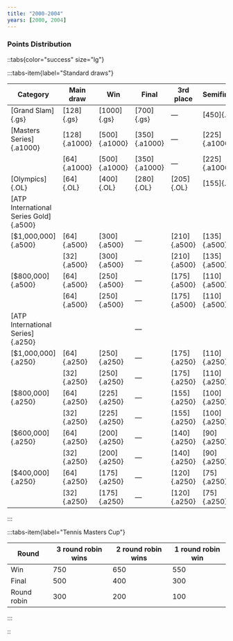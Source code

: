 ```yaml
---
title: "2000-2004"
years: [2000, 2004]
---
```


### Points Distribution

::tabs{color="success" size="lg"}

:::tabs-item{label="Standard draws"}

| Category                               | Main draw     | Win           | Final         | 3rd place    | Semifinals    | Quarterfinals | Round of 16  | Round of 32  | Round of 64  | Round of 128 |
| -------------------------------------- | ------------- | ------------- | ------------- | ------------ | ------------- | ------------- | ------------ | ------------ | ------------ | ------------ |
| [Grand Slam]{.gs}                      | [128]{.gs}    | [1000]{.gs}   | [700]{.gs}    | —            | [450]{.gs}    | [250]{.gs}    | [150]{.gs}   | [75]{.gs}    | [35]{.gs}    | [5]{.gs}     |
| [Masters Series]{.a1000}               | [128]{.a1000} | [500]{.a1000} | [350]{.a1000} | —            | [225]{.a1000} | [125]{.a1000} | [75]{.a1000} | [35]{.a1000} | [15]{.a1000} | [5]{.a1000}  |
|                                        | [64]{.a1000}  | [500]{.a1000} | [350]{.a1000} | —            | [225]{.a1000} | [125]{.a1000} | [75]{.a1000} | [35]{.a1000} | [5]{.a1000}  | —            |
| [Olympics]{.OL}                        | [64]{.OL}     | [400]{.OL}    | [280]{.OL}    | [205]{.OL}   | [155]{.OL}    | [100]{.OL}    | [50]{.OL}    | [25]{.OL}    | [5]{.OL}     | —            |
| [ATP International Series Gold]{.a500} |               |               |               |              |               |               |              |              |              |              |
| [$1,000,000]{.a500}                    | [64]{.a500}   | [300]{.a500}  | —             | [210]{.a500} | [135]{.a500}  | [75]{.a500}   | [25]{.a500}  | [15]{.a500}  | [5]{.a500}   | —            |
|                                        | [32]{.a500}   | [300]{.a500}  | —             | [210]{.a500} | [135]{.a500}  | [75]{.a500}   | [25]{.a500}  | [5]{.a500}   | —            | —            |
| [$800,000]{.a500}                      | [64]{.a500}   | [250]{.a500}  | —             | [175]{.a500} | [110]{.a500}  | [60]{.a500}   | [25]{.a500}  | [15]{.a500}  | [5]{.a500}   | —            |
|                                        | [64]{.a500}   | [250]{.a500}  | —             | [175]{.a500} | [110]{.a500}  | [60]{.a500}   | [25]{.a500}  | [5]{.a500}   | —            | —            |
| [ATP International Series]{.a250}      |               |               | —             |              |               |               |              |              |              |              |
| [$1,000,000]{.a250}                    | [64]{.a250}   | [250]{.a250}  | —             | [175]{.a250} | [110]{.a250}  | [60]{.a250}   | [25]{.a250}  | [15]{.a250}  | [5]{.a250}   | —            |
|                                        | [32]{.a250}   | [250]{.a250}  | —             | [175]{.a250} | [110]{.a250}  | [60]{.a250}   | [25]{.a250}  | [5]{.a250}   | —            | —            |
| [$800,000]{.a250}                      | [64]{.a250}   | [225]{.a250}  | —             | [155]{.a250} | [100]{.a250}  | [55]{.a250}   | [20]{.a250}  | [10]{.a250}  | [5]{.a250}   | —            |
|                                        | [32]{.a250}   | [225]{.a250}  | —             | [155]{.a250} | [100]{.a250}  | [55]{.a250}   | [20]{.a250}  | [5]{.a250}   | —            | —            |
| [$600,000]{.a250}                      | [64]{.a250}   | [200]{.a250}  | —             | [140]{.a250} | [90]{.a250}   | [50]{.a250}   | [20]{.a250}  | [10]{.a250}  | [5]{.a250}   | —            |
|                                        | [32]{.a250}   | [200]{.a250}  | —             | [140]{.a250} | [90]{.a250}   | [50]{.a250}   | [20]{.a250}  | [5]{.a250}   | —            | —            |
| [$400,000]{.a250}                      | [64]{.a250}   | [175]{.a250}  | —             | [120]{.a250} | [75]{.a250}   | [40]{.a250}   | [15]{.a250}  | [10]{.a250}  | [5]{.a250}   | —            |
|                                        | [32]{.a250}   | [175]{.a250}  | —             | [120]{.a250} | [75]{.a250}   | [40]{.a250}   | [15]{.a250}  | [5]{.a250}   | —            | —            |

:::

:::tabs-item{label="Tennis Masters Cup"}

| Round       | 3 round robin wins | 2 round robin wins | 1 round robin win |
| ----------- | ------------------ | ------------------ | ----------------- |
| Win         | 750                | 650                | 550               |
| Final       | 500                | 400                | 300               |
| Round robin | 300                | 200                | 100               |

:::

::
